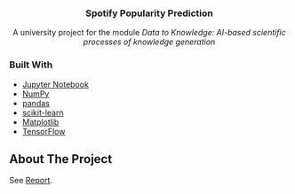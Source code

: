 <p align="center">
  <h3 align="center">Spotify Popularity Prediction</h3>

  <p align="center">
    A university project for the module <i>Data to Knowledge: AI-based scientific processes of knowledge generation</i>
  </p>
</p>

### Built With

* [Jupyter Notebook](https://github.com/jupyter/notebook)
* [NumPy](https://github.com/numpy/numpy)
* [pandas](https://github.com/pandas-dev/pandas)
* [scikit-learn](https://github.com/scikit-learn/scikit-learn)
* [Matplotlib](https://github.com/matplotlib/matplotlib)
* [TensorFlow](https://github.com/tensorflow/tensorflow)


## About The Project

See [Report](https://github.com/mudassarzahid/Spotify-Popularity-Prediction-AI/blob/main/Spotify_Song_Analysis_Report.pdf).
